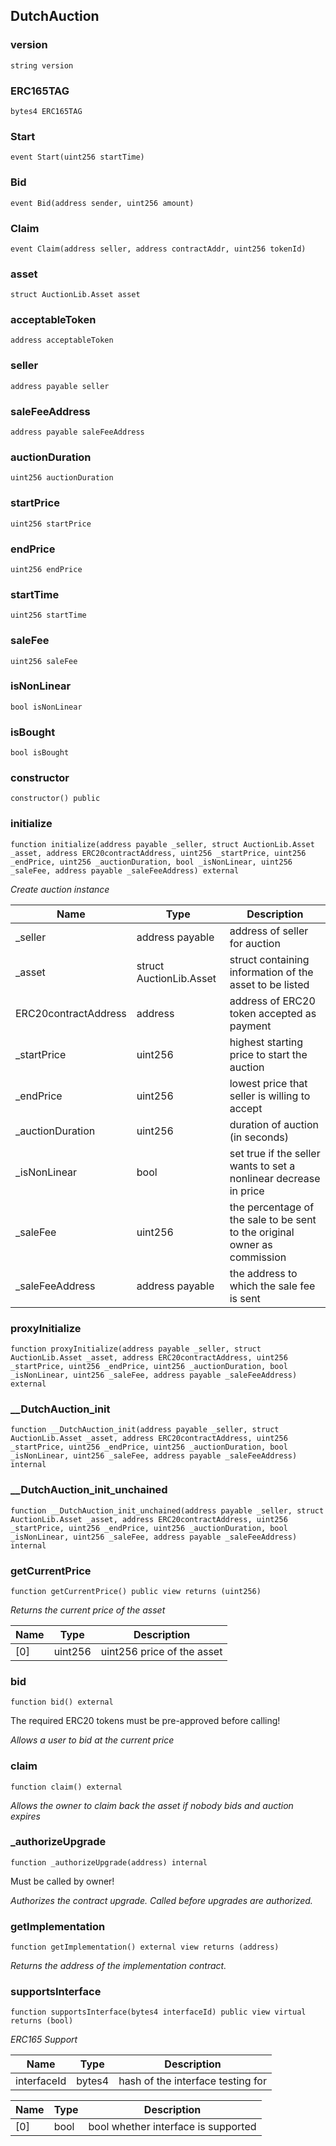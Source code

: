 

## DutchAuction

### version

```solidity
string version
```

### ERC165TAG

```solidity
bytes4 ERC165TAG
```

### Start

```solidity
event Start(uint256 startTime)
```

### Bid

```solidity
event Bid(address sender, uint256 amount)
```

### Claim

```solidity
event Claim(address seller, address contractAddr, uint256 tokenId)
```

### asset

```solidity
struct AuctionLib.Asset asset
```

### acceptableToken

```solidity
address acceptableToken
```

### seller

```solidity
address payable seller
```

### saleFeeAddress

```solidity
address payable saleFeeAddress
```

### auctionDuration

```solidity
uint256 auctionDuration
```

### startPrice

```solidity
uint256 startPrice
```

### endPrice

```solidity
uint256 endPrice
```

### startTime

```solidity
uint256 startTime
```

### saleFee

```solidity
uint256 saleFee
```

### isNonLinear

```solidity
bool isNonLinear
```

### isBought

```solidity
bool isBought
```

### constructor

```solidity
constructor() public
```

### initialize

```solidity
function initialize(address payable _seller, struct AuctionLib.Asset _asset, address ERC20contractAddress, uint256 _startPrice, uint256 _endPrice, uint256 _auctionDuration, bool _isNonLinear, uint256 _saleFee, address payable _saleFeeAddress) external
```

_Create auction instance_

| Name | Type | Description |
| ---- | ---- | ----------- |
| _seller | address payable | address of seller for auction |
| _asset | struct AuctionLib.Asset | struct containing information of the asset to be listed |
| ERC20contractAddress | address | address of ERC20 token accepted as payment |
| _startPrice | uint256 | highest starting price to start the auction |
| _endPrice | uint256 | lowest price that seller is willing to accept |
| _auctionDuration | uint256 | duration of auction (in seconds) |
| _isNonLinear | bool | set true if the seller wants to set a nonlinear decrease in price |
| _saleFee | uint256 | the percentage of the sale to be sent to the original owner as commission |
| _saleFeeAddress | address payable | the address to which the sale fee is sent |

### proxyInitialize

```solidity
function proxyInitialize(address payable _seller, struct AuctionLib.Asset _asset, address ERC20contractAddress, uint256 _startPrice, uint256 _endPrice, uint256 _auctionDuration, bool _isNonLinear, uint256 _saleFee, address payable _saleFeeAddress) external
```

### __DutchAuction_init

```solidity
function __DutchAuction_init(address payable _seller, struct AuctionLib.Asset _asset, address ERC20contractAddress, uint256 _startPrice, uint256 _endPrice, uint256 _auctionDuration, bool _isNonLinear, uint256 _saleFee, address payable _saleFeeAddress) internal
```

### __DutchAuction_init_unchained

```solidity
function __DutchAuction_init_unchained(address payable _seller, struct AuctionLib.Asset _asset, address ERC20contractAddress, uint256 _startPrice, uint256 _endPrice, uint256 _auctionDuration, bool _isNonLinear, uint256 _saleFee, address payable _saleFeeAddress) internal
```

### getCurrentPrice

```solidity
function getCurrentPrice() public view returns (uint256)
```

_Returns the current price of the asset_

| Name | Type | Description |
| ---- | ---- | ----------- |
| [0] | uint256 | uint256 price of the asset |

### bid

```solidity
function bid() external
```

The required ERC20 tokens must be pre-approved before calling!

_Allows a user to bid at the current price_

### claim

```solidity
function claim() external
```

_Allows the owner to claim back the asset if nobody bids and auction expires_

### _authorizeUpgrade

```solidity
function _authorizeUpgrade(address) internal
```

Must be called by owner!

_Authorizes the contract upgrade. Called before upgrades are authorized._

### getImplementation

```solidity
function getImplementation() external view returns (address)
```

_Returns the address of the implementation contract._

### supportsInterface

```solidity
function supportsInterface(bytes4 interfaceId) public view virtual returns (bool)
```

_ERC165 Support_

| Name | Type | Description |
| ---- | ---- | ----------- |
| interfaceId | bytes4 | hash of the interface testing for |

| Name | Type | Description |
| ---- | ---- | ----------- |
| [0] | bool | bool whether interface is supported |

